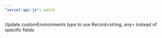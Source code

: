```yaml
---
"vercel-api-js": patch
---
```


Update customEnvironments type to use Record<string, any> instead of specific fields